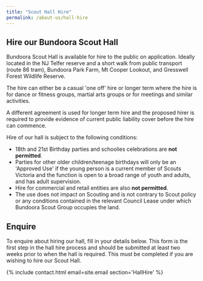```yaml
---
title: "Scout Hall Hire"
permalink: /about-us/hall-hire
---
```


## Hire our Bundoora Scout Hall

Bundoora Scout Hall is available for hire to the public on application. Ideally located in the NJ Telfer reserve and a short walk from public transport (route 86 tram), Bundoora Park Farm, Mt Cooper Lookout, and Gresswell Forest Wildlife Reserve.

The hire can either be a casual 'one off' hire or longer term where the hire is for dance or fitness groups, martial arts groups or for meetings and similar activities.

A different agreement is used for longer term hire and the proposed hirer is required to provide evidence of current public liability cover before the hire can commence.

Hire of our hall is subject to the following conditions:

 - 18th and 21st Birthday parties and schoolies celebrations are **not permitted**. 
 - Parties for other older children/teenage birthdays will only be an 'Approved Use' if the young person is a current member of Scouts Victoria and the function is open to a broad range of youth and adults, and has adult supervision.
 - Hire for commercial and retail entities are also **not permitted**.
 - The use does not impact on Scouting and is not contrary to Scout policy or any conditions contained in the relevant Council Lease under which Bundoora Scout Group occupies the land.

## Enquire

To enquire about hiring our hall, fill in your details below. This form is the first step in the hall hire process and should be submitted at least two weeks prior to when the hall is required. This must be completed if you are wishing to hire our Scout Hall.

{% include contact.html email=site.email section='HallHire' %}
